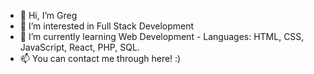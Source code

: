 - 👋 Hi, I’m Greg
- 👀 I’m interested in Full Stack Development
- 🌱 I’m currently learning Web Development - Languages: HTML, CSS, JavaScript, React, PHP, SQL.
- 📫 You can contact me through here! :)
